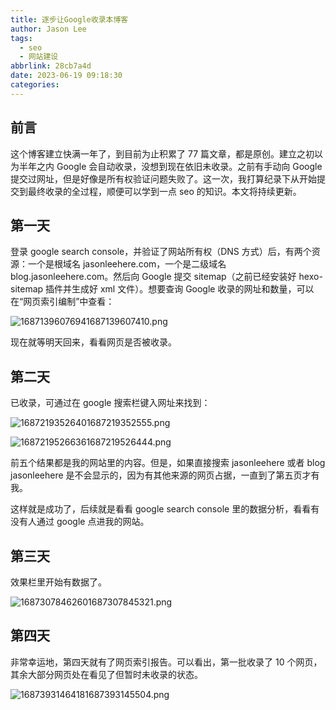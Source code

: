 ```yaml
---
title: 逐步让Google收录本博客
author: Jason Lee
tags:
  - seo
  - 网站建设
abbrlink: 28cb7a4d
date: 2023-06-19 09:18:30
categories:
---
```


## 前言

这个博客建立快满一年了，到目前为止积累了 77 篇文章，都是原创。建立之初以为半年之内 Google 会自动收录，没想到现在依旧未收录。之前有手动向 Google 提交过网址，但是好像是所有权验证问题失败了。这一次，我打算纪录下从开始提交到最终收录的全过程，顺便可以学到一点 seo 的知识。本文将持续更新。

## 第一天

登录 google search console，并验证了网站所有权（DNS 方式）后，有两个资源：一个是根域名 jasonleehere.com，一个是二级域名 blog.jasonleehere.com。然后向 Google 提交 sitemap（之前已经安装好 hexo-sitemap 插件并生成好 xml 文件）。想要查询 Google 收录的网址和数量，可以在“网页索引编制”中查看：

![16871396076941687139607410.png](https://cdn.jsdelivr.net/gh/li199-code/blog-imgs@main/16871396076941687139607410.png)

现在就等明天回来，看看网页是否被收录。

## 第二天

已收录，可通过在 google 搜索栏键入网址来找到：

![16872193526401687219352555.png](https://cdn.jsdelivr.net/gh/li199-code/blog-imgs@main/16872193526401687219352555.png)

![16872195266361687219526444.png](https://cdn.jsdelivr.net/gh/li199-code/blog-imgs@main/16872195266361687219526444.png)

前五个结果都是我的网站里的内容。但是，如果直接搜索 jasonleehere 或者 blog jasonleehere 是不会显示的，因为有其他来源的网页占据，一直到了第五页才有我。

这样就是成功了，后续就是看看 google search console 里的数据分析，看看有没有人通过 google 点进我的网站。

## 第三天

效果栏里开始有数据了。

![16873078462601687307845321.png](https://cdn.jsdelivr.net/gh/li199-code/blog-imgs@main/16873078462601687307845321.png)

## 第四天

非常幸运地，第四天就有了网页索引报告。可以看出，第一批收录了 10 个网页，其余大部分网页处在看见了但暂时未收录的状态。

![16873931464181687393145504.png](https://cdn.jsdelivr.net/gh/li199-code/blog-imgs@main/16873931464181687393145504.png)
